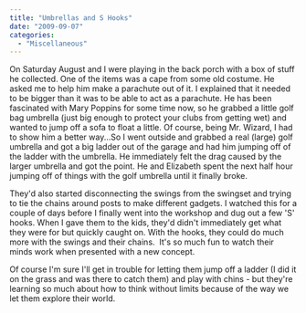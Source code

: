 ```yaml
---
title: "Umbrellas and S Hooks"
date: "2009-09-07"
categories: 
  - "Miscellaneous"
---
```


On Saturday August and I were playing in the back porch with a box of stuff he collected. One of the items was a cape from some old costume. He asked me to help him make a parachute out of it. I explained that it needed to be bigger than it was to be able to act as a parachute. He has been fascinated with Mary Poppins for some time now, so he grabbed a little golf bag umbrella (just big enough to protect your clubs from getting wet) and wanted to jump off a sofa to float a little. Of course, being Mr. Wizard, I had to show him a better way...So I went outside and grabbed a real (large) golf umbrella and got a big ladder out of the garage and had him jumping off of the ladder with the umbrella. He immediately felt the drag caused by the larger umbrella and got the point. He and Elizabeth spent the next half hour jumping off of things with the golf umbrella until it finally broke.

They'd also started disconnecting the swings from the swingset and trying to tie the chains around posts to make different gadgets. I watched this for a couple of days before I finally went into the workshop and dug out a few 'S' hooks. When I gave them to the kids, they'd didn't immediately get what they were for but quickly caught on. With the hooks, they could do much more with the swings and their chains.  It's so much fun to watch their minds work when presented with a new concept.

Of course I'm sure I'll get in trouble for letting them jump off a ladder (I did it on the grass and was there to catch them) and play with chins - but they're learning so much about how to think without limits because of the way we let them explore their world.
